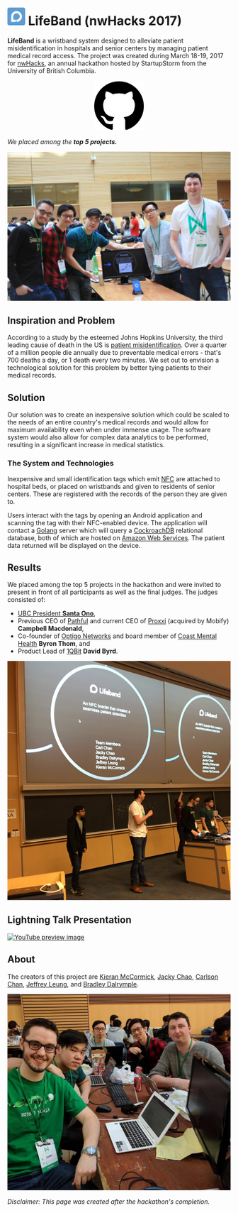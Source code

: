 # <img src="./img/icon.png" width="40"> LifeBand (nwHacks 2017)

**LifeBand** is a wristband system designed to alleviate patient misidentification in hospitals and senior centers by managing patient medical record access. The project was created during March 18-19, 2017 for [nwHacks](https://www.nwhacks.io/), an annual hackathon hosted by StartupStorm from the University of British Columbia.

<center>
	<a href="https://github.com/nwhacks2017">
	  <img src="img/github.png" alt="GitHub logo" title="View the source code on GitHub" style="width:8em">
	</a>
</center>

_We placed among the **top 5 projects.**_

![Team picture](img/team-presenting.jpg)

## Inspiration and Problem

According to a study by the esteemed Johns Hopkins University, the third leading cause of death in the US is [patient misidentification](https://www.washingtonpost.com/news/to-your-health/wp/2016/05/03/researchers-medical-errors-now-third-leading-cause-of-death-in-united-states/). Over a quarter of a million people die annually due to preventable medical errors - that's 700 deaths a day, or 1 death every two minutes. We set out to envision a technological solution for this problem by better tying patients to their medical records.

## Solution

Our solution was to create an inexpensive solution which could be scaled to the needs of an entire country's medical records and would allow for maximum availability even when under immense usage. The software system would also allow for complex data analytics to be performed, resulting in a significant increase in medical statistics.

### The System and Technologies

Inexpensive and small identification tags which emit [NFC](http://electronics.howstuffworks.com/nfc-tag.htm) are attached to hospital beds, or placed on wristbands and given to residents of senior centers. These are registered with the records of the person they are given to.

Users interact with the tags by opening an Android application and scanning the tag with their NFC-enabled device. The application will contact a [Golang](https://golang.org/) server which will query a [CockroachDB](https://github.com/cockroachdb/cockroach) relational database, both of which are hosted on [Amazon Web Services](https://aws.amazon.com/). The patient data returned will be displayed on the device.

## Results

We placed among the top 5 projects in the hackathon and were invited to present in front of all participants as well as the final judges. The judges consisted of:

* [UBC President **Santa Ono**](https://en.wikipedia.org/wiki/Santa_J._Ono),
* Previous CEO of [Pathful](https://pathful.aerobaticapp.com/) and current CEO of [Proxxi](https://www.proxxi.co/) (acquired by Mobify) **Campbell Macdonald**,
* Co-founder of [Optigo Networks](https://www.optigo.net/) and board member of [Coast Mental Health](https://www.coastmentalhealth.com/) **Byron Thom**, and
* Product Lead of [1QBit](https://1qbit.com/) **David Byrd**.

![Picture of team presenting](img/team-presenting-finalists.jpg)

## Lightning Talk Presentation

[![YouTube preview image](http://img.youtube.com/vi/gbXAl5zKDpA/maxresdefault.jpg)](https://www.youtube.com/watch?v=gbXAl5zKDpA/)

## About

The creators of this project are [Kieran McCormick](https://github.com/KieranMcCormick), [Jacky Chao](https://github.com/eul721), [Carlson Chan](https://github.com/carlsonchan), [Jeffrey Leung](https://github.com/jleung51), and [Bradley Dalrymple](https://github.com/Brad1321).

![Team picture](img/team-working.jpg)

_Disclaimer: This page was created after the hackathon's completion._